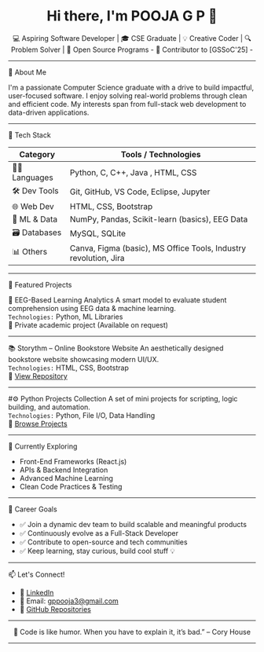 <h1 align="center">Hi there, I'm POOJA G P 👋</h1>

<p align="center">
  💻 Aspiring Software Developer | 🎓 CSE Graduate | 💡 Creative Coder | 🔍 Problem Solver  | 🚀 Open Source Programs
- 🌟 Contributor to [GSSoC'25]
-
</p>

---

🧭 About Me

I'm a passionate Computer Science graduate with a drive to build impactful, user-focused software. I enjoy solving real-world problems through clean and efficient code. My interests span from full-stack web development to data-driven applications.

---

🚀 Tech Stack

| Category           | Tools / Technologies                          |
|------------------  |-----------------------------------------------|
| 👩‍💻 Languages      | Python, C, C++, Java , HTML, CSS         |
| 🛠️ Dev Tools      | Git, GitHub, VS Code, Eclipse, Jupyter                 |
| 🌐 Web Dev        | HTML, CSS, Bootstrap                         |
| 🧠 ML & Data      | NumPy, Pandas, Scikit-learn (basics), EEG Data |
| 🗃️ Databases      | MySQL, SQLite                                |
| 📊 Others         | Canva, Figma (basic), MS Office Tools, Industry revolution, Jira         |

---

📌 Featured Projects

🧠 EEG-Based Learning Analytics
A smart model to evaluate student comprehension using EEG data & machine learning.  
`Technologies:` Python, ML Libraries  
🔗 Private academic project (Available on request)

---

📚 Storythm – Online Bookstore Website
An aesthetically designed bookstore website showcasing modern UI/UX.  
`Technologies:` HTML, CSS, Bootstrap  
🔗 [View Repository](https://github.com/PoojaGP-12/Storythm)

---

#⚙️ Python Projects Collection
A set of mini projects for scripting, logic building, and automation.  
`Technologies:` Python, File I/O, Data Handling  
🔗 [Browse Projects](https://github.com/PoojaGP-12?tab=repositories)

---

🌱 Currently Exploring

- Front-End Frameworks (React.js)
- APIs & Backend Integration
- Advanced Machine Learning
- Clean Code Practices & Testing

---

🎯 Career Goals

- ✅ Join a dynamic dev team to build scalable and meaningful products  
- ✅ Continuously evolve as a Full-Stack Developer 
- ✅ Contribute to open-source and tech communities  
- ✅ Keep learning, stay curious, build cool stuff 💡

---

📫 Let's Connect!

- 🔗 [LinkedIn](https://in.linkedin.com/in/poojagp)
- 📧 Email: gppooja3@gmail.com   
- 💼 [GitHub Repositories](https://github.com/PoojaGP-12?tab=repositories)

---

<p align="center">
  🚀 Code is like humor. When you have to explain it, it’s bad.” – Cory House
</p>

---
